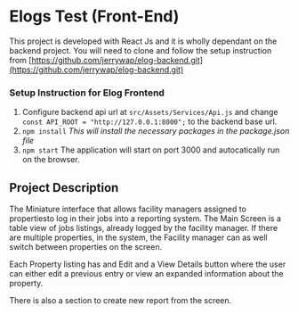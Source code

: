 # Elogs Test (Front-End)

This project is developed with React Js
and it is wholly dependant on the backend project. You will need to clone and follow the setup instruction from
[https://github.com/jerrywap/elog-backend.git](https://github.com/jerrywap/elog-backend.git)

### Setup Instruction for Elog Frontend

1. Configure backend api url at `src/Assets/Services/Api.js` and change `const API_ROOT = "http://127.0.0.1:8000";` to the backend base url.
2. `npm install` *This will install the necessary packages in the package.json file*
3. `npm start` The application will start on port 3000 and autocatically run on the browser.


## Project Description
The Miniature interface that allows facility managers assigned to propertiesto log in their jobs into a reporting system.
The Main Screen is a table view of jobs listings, already logged by the facility manager.
If there are multiple properties, in the system, the Facility manager can as well switch between properties on the screen.

Each Property listing has and Edit and a View Details button where the user can either edit a previous entry or view an expanded information about the property.

There is also a section to create new report from the screen.
